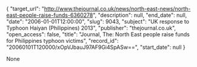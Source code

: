 {
  "target_url": "http://www.thejournal.co.uk/news/north-east-news/north-east-people-raise-funds-6360278", 
  "description": null, 
  "end_date": null, 
  "date": "2006-01-01T12:00:00", 
  "slug": 9043, 
  "subject": "UK response to Typhoon Haiyan (Philippines) 2013", 
  "publisher": "thejournal.co.uk", 
  "open_access": false, 
  "title": "Journal, The: North East people raise funds for Philippines typhoon victims", 
  "record_id": "20060101T120000/xOpVJbauJ97AF9Gi4SpASw==", 
  "start_date": null
}

None